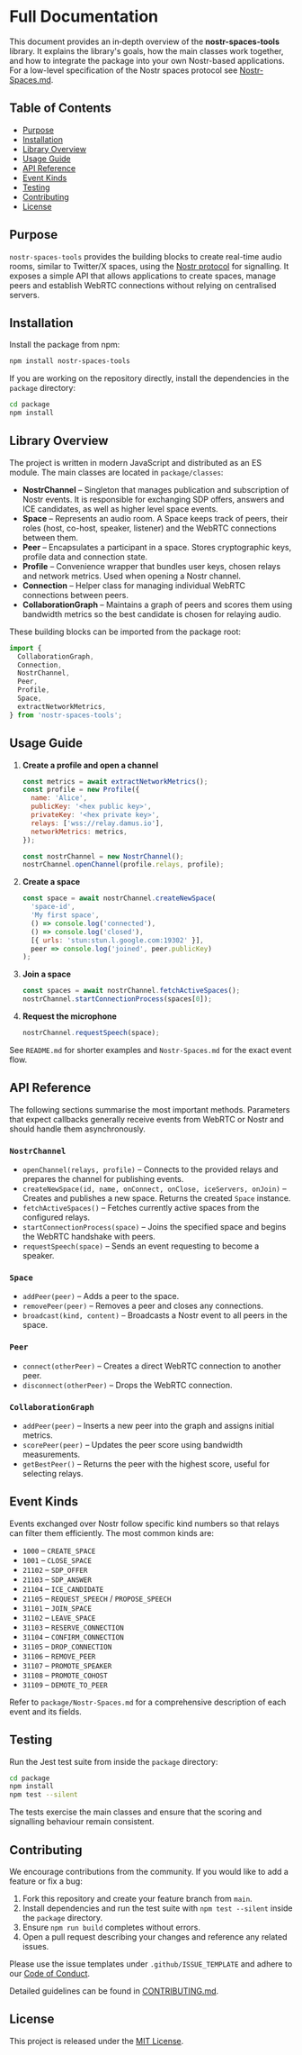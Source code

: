 # Full Documentation

This document provides an in‑depth overview of the **nostr-spaces-tools** library. It explains the library's goals, how the main classes work together, and how to integrate the package into your own Nostr-based applications. For a low-level specification of the Nostr spaces protocol see [Nostr-Spaces.md](../package/Nostr-Spaces.md).

## Table of Contents

- [Purpose](#purpose)
- [Installation](#installation)
- [Library Overview](#library-overview)
- [Usage Guide](#usage-guide)
- [API Reference](#api-reference)
- [Event Kinds](#event-kinds)
- [Testing](#testing)
- [Contributing](#contributing)
- [License](#license)

## Purpose

`nostr-spaces-tools` provides the building blocks to create real-time audio rooms, similar to Twitter/X spaces, using the [Nostr protocol](https://github.com/nostr-protocol/nostr) for signalling. It exposes a simple API that allows applications to create spaces, manage peers and establish WebRTC connections without relying on centralised servers.

## Installation

Install the package from npm:

```bash
npm install nostr-spaces-tools
```

If you are working on the repository directly, install the dependencies in the `package` directory:

```bash
cd package
npm install
```

## Library Overview

The project is written in modern JavaScript and distributed as an ES module. The main classes are located in `package/classes`:

- **NostrChannel** – Singleton that manages publication and subscription of Nostr events. It is responsible for exchanging SDP offers, answers and ICE candidates, as well as higher level space events.
- **Space** – Represents an audio room. A Space keeps track of peers, their roles (host, co-host, speaker, listener) and the WebRTC connections between them.
- **Peer** – Encapsulates a participant in a space. Stores cryptographic keys, profile data and connection state.
- **Profile** – Convenience wrapper that bundles user keys, chosen relays and network metrics. Used when opening a Nostr channel.
- **Connection** – Helper class for managing individual WebRTC connections between peers.
- **CollaborationGraph** – Maintains a graph of peers and scores them using bandwidth metrics so the best candidate is chosen for relaying audio.

These building blocks can be imported from the package root:

```javascript
import {
  CollaborationGraph,
  Connection,
  NostrChannel,
  Peer,
  Profile,
  Space,
  extractNetworkMetrics,
} from 'nostr-spaces-tools';
```

## Usage Guide

1. **Create a profile and open a channel**

   ```javascript
   const metrics = await extractNetworkMetrics();
   const profile = new Profile({
     name: 'Alice',
     publicKey: '<hex public key>',
     privateKey: '<hex private key>',
     relays: ['wss://relay.damus.io'],
     networkMetrics: metrics,
   });

   const nostrChannel = new NostrChannel();
   nostrChannel.openChannel(profile.relays, profile);
   ```

2. **Create a space**

   ```javascript
   const space = await nostrChannel.createNewSpace(
     'space-id',
     'My first space',
     () => console.log('connected'),
     () => console.log('closed'),
     [{ urls: 'stun:stun.l.google.com:19302' }],
     peer => console.log('joined', peer.publicKey)
   );
   ```

3. **Join a space**

   ```javascript
   const spaces = await nostrChannel.fetchActiveSpaces();
   nostrChannel.startConnectionProcess(spaces[0]);
   ```

4. **Request the microphone**

   ```javascript
   nostrChannel.requestSpeech(space);
   ```

See `README.md` for shorter examples and `Nostr-Spaces.md` for the exact event flow.

## API Reference

The following sections summarise the most important methods. Parameters that expect callbacks generally receive events from WebRTC or Nostr and should handle them asynchronously.

### `NostrChannel`

- `openChannel(relays, profile)` – Connects to the provided relays and prepares the channel for publishing events.
- `createNewSpace(id, name, onConnect, onClose, iceServers, onJoin)` – Creates and publishes a new space. Returns the created `Space` instance.
- `fetchActiveSpaces()` – Fetches currently active spaces from the configured relays.
- `startConnectionProcess(space)` – Joins the specified space and begins the WebRTC handshake with peers.
- `requestSpeech(space)` – Sends an event requesting to become a speaker.

### `Space`

- `addPeer(peer)` – Adds a peer to the space.
- `removePeer(peer)` – Removes a peer and closes any connections.
- `broadcast(kind, content)` – Broadcasts a Nostr event to all peers in the space.

### `Peer`

- `connect(otherPeer)` – Creates a direct WebRTC connection to another peer.
- `disconnect(otherPeer)` – Drops the WebRTC connection.

### `CollaborationGraph`

- `addPeer(peer)` – Inserts a new peer into the graph and assigns initial metrics.
- `scorePeer(peer)` – Updates the peer score using bandwidth measurements.
- `getBestPeer()` – Returns the peer with the highest score, useful for selecting relays.

## Event Kinds

Events exchanged over Nostr follow specific kind numbers so that relays can filter them efficiently. The most common kinds are:

- `1000` – `CREATE_SPACE`
- `1001` – `CLOSE_SPACE`
- `21102` – `SDP_OFFER`
- `21103` – `SDP_ANSWER`
- `21104` – `ICE_CANDIDATE`
- `21105` – `REQUEST_SPEECH` / `PROPOSE_SPEECH`
- `31101` – `JOIN_SPACE`
- `31102` – `LEAVE_SPACE`
- `31103` – `RESERVE_CONNECTION`
- `31104` – `CONFIRM_CONNECTION`
- `31105` – `DROP_CONNECTION`
- `31106` – `REMOVE_PEER`
- `31107` – `PROMOTE_SPEAKER`
- `31108` – `PROMOTE_COHOST`
- `31109` – `DEMOTE_TO_PEER`

Refer to `package/Nostr-Spaces.md` for a comprehensive description of each event and its fields.

## Testing

Run the Jest test suite from inside the `package` directory:

```bash
cd package
npm install
npm test --silent
```

The tests exercise the main classes and ensure that the scoring and signalling behaviour remain consistent.

## Contributing

We encourage contributions from the community. If you would like to add a feature or fix a bug:

1. Fork this repository and create your feature branch from `main`.
2. Install dependencies and run the test suite with `npm test --silent` inside the `package` directory.
3. Ensure `npm run build` completes without errors.
4. Open a pull request describing your changes and reference any related issues.

Please use the issue templates under `.github/ISSUE_TEMPLATE` and adhere to our
[Code of Conduct](../CODE_OF_CONDUCT.md).

Detailed guidelines can be found in [CONTRIBUTING.md](../CONTRIBUTING.md).

## License

This project is released under the [MIT License](../LICENSE).
